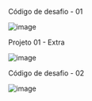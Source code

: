 Código de desafio - 01

![image](https://github.com/LucasRomani/projeto-01-rocketseat/assets/108637297/7a00e108-8320-4c05-bdc8-97a5c6ef178f)


Projeto 01 - Extra

![image](https://github.com/LucasRomani/projeto-01-rocketseat/assets/108637297/f51c1cd1-d029-4d23-b29c-4fbb0f674f97)


Código de desafio - 02

![image](https://github.com/LucasRomani/projeto-01-rocketseat/assets/108637297/b8cc55fe-9c3d-4174-b748-0ba08d067801)

